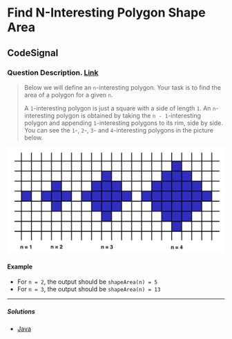 # Find N-Interesting Polygon Shape Area

## CodeSignal

### Question Description. [Link](https://app.codesignal.com/arcade/intro/level-2/yuGuHvcCaFCKk56rJ/description)

> Below we will define an `n`-interesting polygon. Your task is to find the area of a polygon for a given `n`.
>
> A `1`-interesting polygon is just a square with a side of length `1`. An `n`-interesting polygon is obtained by taking the `n - 1`-interesting polygon and appending `1`-interesting polygons to its rim, side by side. You can see the `1`-, `2`-, `3`- and `4`-interesting polygons in the picture below.

![n-interesting polygon](area.png)

#### Example

- For `n = 2`, the output should be `shapeArea(n) = 5`
- For `n = 3`, the output should be `shapeArea(n) = 13`

---

##### Solutions

- [Java](ShapeArea.java)
